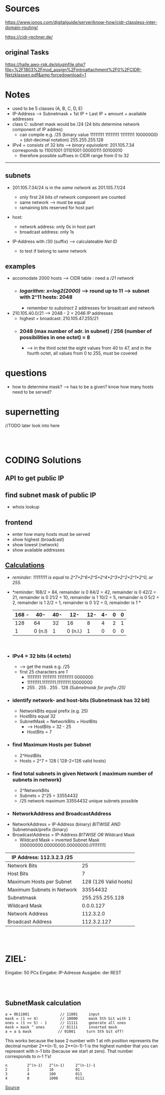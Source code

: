 # Sources

https://www.ionos.com/digitalguide/server/know-how/cidr-classless-inter-domain-routing/

https://cidr-rechner.de/


## original Tasks
https://halle.awo-rpk.de/pluginfile.php?file=%2F1803%2Fmod_assign%2Fintroattachment%2F0%2FCIDR-Netzklassen.pdf&amp;forcedownload=1


# Notes

- used to be 5 classes (A, B, C, D, E)
- IP-Address --> Subnetmask + 1st IP + Last IP + amount + available addresses
- class C: subnet mask would be /24 (24 bits determine network component of IP addres)
	- can compile e.g. /25  (binary value 11111111 11111111 11111111 10000000) = (dot-decimal notation) 255.255.255.128
- IPv4 = consists of 32 bits -->  *binary equivalent:* 201.105.7.34 corresponds to 11001001 01101001 00000111 00100010
	- therefore possible suffixes in CIDR range from 0 to 32

***

## subnets
- 201.105.7.34/24 is in the *same network* as 201.105.7.1/24
	- only first 24 bits of network component are counted
	- same network --> must be equal
	- ramaining bits reserved for host part
	
- host: 
	- network address: only 0s in host part
	- broadcast address: only 1s

- IP-Address with /30 (suffix) --> calculateable *Net ID*
	- to test if belong to same network
	
## examples

- accomodate 2000 hosts --> CIDR table : need a _/21 network_ 
	- ### *logarithm: x=log2(2000)* --> round up to 11 --> subnet with 2^11 hosts: 2048
		- remember to *substract* 2 addresses for broadcast and network
- 210.105.40.0/21 --> 2048 - 2 = 2046 IP addresses 
	- highest = broadcast: 210.105.47.255/21
	- ### 2048 (max number of adr. in subnet) / 256 (number of possibilities in one octet) = 8
		- -->  in the third octet the eight values from 40 to 47, and in the fourth octet, all values from 0 to 255, must be covered

# questions
- how to determine mask? --> has to be a given? know how many hosts need to be served?


# supernetting
//TODO later look into here
	
<br>
<br>

# CODING Solutions
## API to get public IP

## find subnet mask of public IP
- whois lookup

## frontend
- enter how many hosts must be served
- show highest (broadcast)
- show lowest (network)
- show available addresses

## [Calculations](http://subnetcalculator.info/CIDR-tutorial)
- *reminder: 11111111 is equal to 2^7+2^6+2^5+2^4+2^3+2^2+2^1+2^0, or 255.*
- *reminder: 
			168/2 = 84, remainder is 0
			84/2 = 42, remainder is 0
			42/2 = 21, remainder is 0
			21/2 = 10, remainder is 1
			10/2 = 5, remainder is 0
			5/2 = 2, remainder is 1
			2/2 = 1, remainder is 0
			1/2 = 0, remainder is 1 *
			
	| 168 - | 40- | 40- | 12- | 12- | 4- | 0 | 0 |
	|---|---|---|---|---|---|---|---|
	| 128 | 64 | 32 | 16 | 8 | 4 | 2 | 1 |
	| 1 | 0 (n.l)| 1 | 0 (n.l.) | 1 | 0 | 0 | 0 |
<br>
	
- ### IPv4 = 32 bits (4 octets)
	- --> get the mask e.g. /25
	- first 25 characters are *1*
		- 11111111 11111111 111111111 0000000
		- 11111111.11111111.11111111.10000000
		- 255 . 255 . 255 . 128 *(Subnetmask for prefix /25)*
- ### identify network- and host-bits (Subnetmask has 32 bit)
	- NetworkBits equal prefix (e.g. 25)
	- HostBits equal 32
	- SubnetMask = NetworkBits + HostBits
		- --> HostBits = 32 - 25
		- HostBits = 7
- ### find Maximum Hosts per Subnet
	- 2^HostBits
	- Hosts = 2^7 = 128 ( 128-2=126 valid hosts)
- ### find total subnets in given Network ( maximum number of subnets in network)
	- 2^NetworkBits
	- Subnets = 2^25 = 33554432
	- /25 network maximum 33554432 unique subnets possible
- ### NetworkAddress and BroadcastAddress
- NetworkAddress = IP-Address (binary) *BITWISE AND* Subnetmask/prefix (binary)
- BroadcastAddress = IP-Address *BITWISE OR* Wildcard Mask
	- Wildcard Mask = inverted Subnet Mask (00000000.00000000.00000000.01111111)


| IP Address: 112.3.2.3 /25 | |
|----|---|
| Network Bits  |	25 |
| Host Bits |	7 |
| Maximum Hosts per Subnet 	| 128 (126 Valid hosts) |
| Maximum Subnets in Network 	| 33554432 |
| Subnetmask 	| 255.255.255.128 |
| Wildcard Mask 	| 0.0.0.127 |
| Network Address 	| 112.3.2.0 |
| Broadcast Address 	| 112.3.2.127 |
		
<br>
<br>

# ZIEL:
Eingabe: 50 PCs
Eingabe: IP-Adresse
Ausgabe: der REST

		
<br>
<br>

## SubnetMask calculation
 ```
 a = 0b11001              // 11001     input
mask = (1 << 4)          // 10000     mask 5th bit with 1
ones = (1 << 5) - 1      // 11111     generate all ones
mask = mask ^ ones       // 01111     inverted mask
a = a & mask			// 01001     turn 5th bit off!
```

This works because the base 2 number with 1 at nth position represents the decimal number 2**(n-1), so 2**(n-1)-1 is the highest number that you can represent with n-1 bits (because we start at zero). That number corresponds to n-1 1's!
```
n         2^(n-1)   2^(n-1)     2^(n-1)-1
2         2         10          01
3         4         100         011
4         8         1000        0111
```

[Source](https://medium.com/@parkerjmed/practical-bit-manipulation-in-javascript-bfd9ef6d6c30)